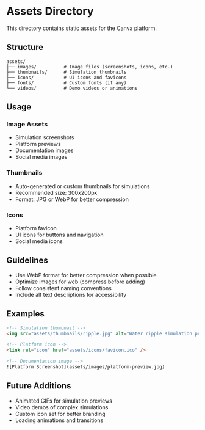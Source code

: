 # Assets Directory

This directory contains static assets for the Canva platform.

## Structure

```
assets/
├── images/          # Image files (screenshots, icons, etc.)
├── thumbnails/      # Simulation thumbnails
├── icons/           # UI icons and favicons
├── fonts/           # Custom fonts (if any)
└── videos/          # Demo videos or animations
```

## Usage

### Image Assets
- Simulation screenshots
- Platform previews
- Documentation images
- Social media images

### Thumbnails
- Auto-generated or custom thumbnails for simulations
- Recommended size: 300x200px
- Format: JPG or WebP for better compression

### Icons
- Platform favicon
- UI icons for buttons and navigation
- Social media icons

## Guidelines

- Use WebP format for better compression when possible
- Optimize images for web (compress before adding)
- Follow consistent naming conventions
- Include alt text descriptions for accessibility

## Examples

```html
<!-- Simulation thumbnail -->
<img src="assets/thumbnails/ripple.jpg" alt="Water ripple simulation preview" />

<!-- Platform icon -->
<link rel="icon" href="assets/icons/favicon.ico" />

<!-- Documentation image -->
![Platform Screenshot](assets/images/platform-preview.jpg)
```

## Future Additions

- Animated GIFs for simulation previews
- Video demos of complex simulations
- Custom icon set for better branding
- Loading animations and transitions 